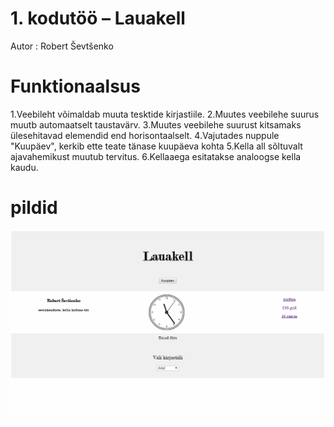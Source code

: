 # 1. kodutöö – Lauakell
Autor : Robert Ševtšenko

# Funktionaalsus

1.Veebileht võimaldab muuta tesktide kirjastiile.
2.Muutes veebilehe suurus muutb automaatselt taustavärv.
3.Muutes veebilehe suurust kitsamaks ülesehitavad elemendid end horisontaalselt.
4.Vajutades nuppule "Kuupäev", kerkib ette teate tänase kuupäeva kohta
5.Kella all sõltuvalt ajavahemikust muutub tervitus.
6.Kellaaega esitatakse analoogse kella kaudu.

# pildid

![](screenshots/git1.png)

